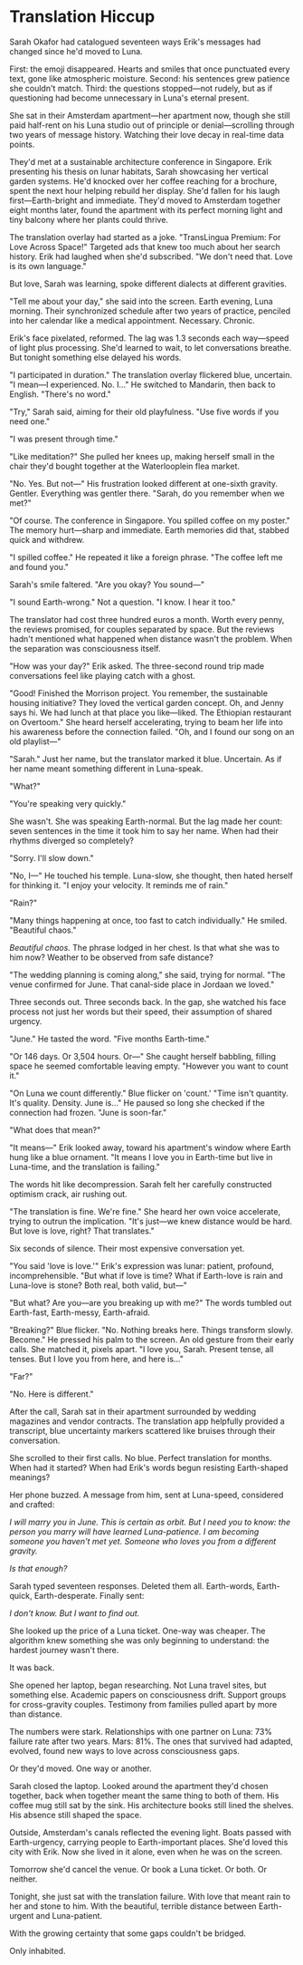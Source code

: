 # Translation Hiccup

Sarah Okafor had catalogued seventeen ways Erik's messages had changed since he'd moved to Luna.

First: the emoji disappeared. Hearts and smiles that once punctuated every text, gone like atmospheric moisture. Second: his sentences grew patience she couldn't match. Third: the questions stopped—not rudely, but as if questioning had become unnecessary in Luna's eternal present.

She sat in their Amsterdam apartment—her apartment now, though she still paid half-rent on his Luna studio out of principle or denial—scrolling through two years of message history. Watching their love decay in real-time data points.

They'd met at a sustainable architecture conference in Singapore. Erik presenting his thesis on lunar habitats, Sarah showcasing her vertical garden systems. He'd knocked over her coffee reaching for a brochure, spent the next hour helping rebuild her display. She'd fallen for his laugh first—Earth-bright and immediate. They'd moved to Amsterdam together eight months later, found the apartment with its perfect morning light and tiny balcony where her plants could thrive.

The translation overlay had started as a joke. "TransLingua Premium: For Love Across Space!" Targeted ads that knew too much about her search history. Erik had laughed when she'd subscribed. "We don't need that. Love is its own language."

But love, Sarah was learning, spoke different dialects at different gravities.

"Tell me about your day," she said into the screen. Earth evening, Luna morning. Their synchronized schedule after two years of practice, penciled into her calendar like a medical appointment. Necessary. Chronic.

Erik's face pixelated, reformed. The lag was 1.3 seconds each way—speed of light plus processing. She'd learned to wait, to let conversations breathe. But tonight something else delayed his words.

"I participated in duration." The translation overlay flickered blue, uncertain. "I mean—I experienced. No. I..." He switched to Mandarin, then back to English. "There's no word."

"Try," Sarah said, aiming for their old playfulness. "Use five words if you need one."

"I was present through time."

"Like meditation?" She pulled her knees up, making herself small in the chair they'd bought together at the Waterlooplein flea market.

"No. Yes. But not—" His frustration looked different at one-sixth gravity. Gentler. Everything was gentler there. "Sarah, do you remember when we met?"

"Of course. The conference in Singapore. You spilled coffee on my poster." The memory hurt—sharp and immediate. Earth memories did that, stabbed quick and withdrew.

"I spilled coffee." He repeated it like a foreign phrase. "The coffee left me and found you."

Sarah's smile faltered. "Are you okay? You sound—"

"I sound Earth-wrong." Not a question. "I know. I hear it too."

The translator had cost three hundred euros a month. Worth every penny, the reviews promised, for couples separated by space. But the reviews hadn't mentioned what happened when distance wasn't the problem. When the separation was consciousness itself.

"How was your day?" Erik asked. The three-second round trip made conversations feel like playing catch with a ghost.

"Good! Finished the Morrison project. You remember, the sustainable housing initiative? They loved the vertical garden concept. Oh, and Jenny says hi. We had lunch at that place you like—liked. The Ethiopian restaurant on Overtoom." She heard herself accelerating, trying to beam her life into his awareness before the connection failed. "Oh, and I found our song on an old playlist—"

"Sarah." Just her name, but the translator marked it blue. Uncertain. As if her name meant something different in Luna-speak.

"What?"

"You're speaking very quickly."

She wasn't. She was speaking Earth-normal. But the lag made her count: seven sentences in the time it took him to say her name. When had their rhythms diverged so completely?

"Sorry. I'll slow down."

"No, I—" He touched his temple. Luna-slow, she thought, then hated herself for thinking it. "I enjoy your velocity. It reminds me of rain."

"Rain?"

"Many things happening at once, too fast to catch individually." He smiled. "Beautiful chaos."

*Beautiful chaos.* The phrase lodged in her chest. Is that what she was to him now? Weather to be observed from safe distance?

"The wedding planning is coming along," she said, trying for normal. "The venue confirmed for June. That canal-side place in Jordaan we loved."

Three seconds out. Three seconds back. In the gap, she watched his face process not just her words but their speed, their assumption of shared urgency.

"June." He tasted the word. "Five months Earth-time."

"Or 146 days. Or 3,504 hours. Or—" She caught herself babbling, filling space he seemed comfortable leaving empty. "However you want to count it."

"On Luna we count differently." Blue flicker on 'count.' "Time isn't quantity. It's quality. Density. June is..." He paused so long she checked if the connection had frozen. "June is soon-far."

"What does that mean?"

"It means—" Erik looked away, toward his apartment's window where Earth hung like a blue ornament. "It means I love you in Earth-time but live in Luna-time, and the translation is failing."

The words hit like decompression. Sarah felt her carefully constructed optimism crack, air rushing out.

"The translation is fine. We're fine." She heard her own voice accelerate, trying to outrun the implication. "It's just—we knew distance would be hard. But love is love, right? That translates."

Six seconds of silence. Their most expensive conversation yet.

"You said 'love is love.'" Erik's expression was lunar: patient, profound, incomprehensible. "But what if love is time? What if Earth-love is rain and Luna-love is stone? Both real, both valid, but—"

"But what? Are you—are you breaking up with me?" The words tumbled out Earth-fast, Earth-messy, Earth-afraid.

"Breaking?" Blue flicker. "No. Nothing breaks here. Things transform slowly. Become." He pressed his palm to the screen. An old gesture from their early calls. She matched it, pixels apart. "I love you, Sarah. Present tense, all tenses. But I love you from here, and here is..."

"Far?"

"No. Here is different."

After the call, Sarah sat in their apartment surrounded by wedding magazines and vendor contracts. The translation app helpfully provided a transcript, blue uncertainty markers scattered like bruises through their conversation.

She scrolled to their first calls. No blue. Perfect translation for months. When had it started? When had Erik's words begun resisting Earth-shaped meanings?

Her phone buzzed. A message from him, sent at Luna-speed, considered and crafted:

*I will marry you in June. This is certain as orbit. But I need you to know: the person you marry will have learned Luna-patience. I am becoming someone you haven't met yet. Someone who loves you from a different gravity.*

*Is that enough?*

Sarah typed seventeen responses. Deleted them all. Earth-words, Earth-quick, Earth-desperate. Finally sent:

*I don't know. But I want to find out.*

She looked up the price of a Luna ticket. One-way was cheaper. The algorithm knew something she was only beginning to understand: the hardest journey wasn't there.

It was back.

She opened her laptop, began researching. Not Luna travel sites, but something else. Academic papers on consciousness drift. Support groups for cross-gravity couples. Testimony from families pulled apart by more than distance.

The numbers were stark. Relationships with one partner on Luna: 73% failure rate after two years. Mars: 81%. The ones that survived had adapted, evolved, found new ways to love across consciousness gaps.

Or they'd moved. One way or another.

Sarah closed the laptop. Looked around the apartment they'd chosen together, back when together meant the same thing to both of them. His coffee mug still sat by the sink. His architecture books still lined the shelves. His absence still shaped the space.

Outside, Amsterdam's canals reflected the evening light. Boats passed with Earth-urgency, carrying people to Earth-important places. She'd loved this city with Erik. Now she lived in it alone, even when he was on the screen.

Tomorrow she'd cancel the venue. Or book a Luna ticket. Or both. Or neither.

Tonight, she just sat with the translation failure. With love that meant rain to her and stone to him. With the beautiful, terrible distance between Earth-urgent and Luna-patient.

With the growing certainty that some gaps couldn't be bridged.

Only inhabited.
